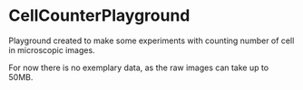 # CellCounterPlayground

Playground created to make some experiments with counting number of cell in
 microscopic images.
 
 For now there is no exemplary data, as the raw images can take up to 50MB.